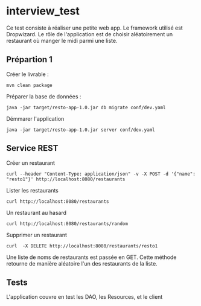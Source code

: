interview_test
==============
Ce test consiste à réaliser une petite web app. Le framework utilisé est Dropwizard.
Le rôle de l'application est de choisir aléatoirement un restaurant où manger le midi parmi une liste.

Prépartion 1
-----------
Créer le livrable :

    mvn clean package 

Préparer la base de données :

    java -jar target/resto-app-1.0.jar db migrate conf/dev.yaml

Démmarer l'application 

    java -jar target/resto-app-1.0.jar server conf/dev.yaml

Service REST
--------
Créer un restaurant

    curl --header "Content-Type: application/json" -v -X POST -d '{"name": "resto1"}' http://localhost:8080/restaurants

Lister les restaurants

    curl http://localhost:8080/restaurants

Un restaurant au hasard 

    curl http://localhost:8080/restaurants/random

Supprimer un restaurant 

    curl  -X DELETE http://localhost:8080/restaurants/resto1

Une liste de noms de restaurants est passée en GET.
Cette méthode retourne de manière aléatoire l'un des restaurants de la liste.


Tests
--------

L'application couvre en test les DAO, les Resources, et le client
